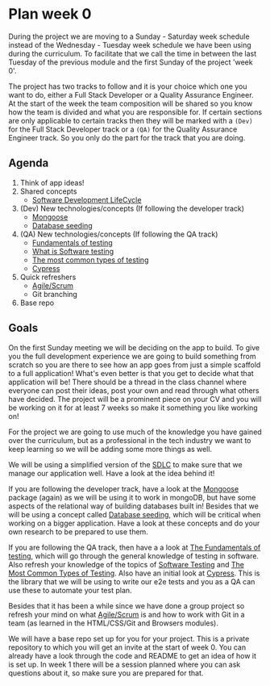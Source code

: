 # Plan week 0

During the project we are moving to a Sunday - Saturday week schedule instead of the Wednesday - Tuesday week schedule we have been using during the curriculum. To facilitate that we call the time in between the last Tuesday of the previous module and the first Sunday of the project 'week 0'.

The project has two tracks to follow and it is your choice which one you want to do, either a Full Stack Developer or a Quality Assurance Engineer. At the start of the week the team composition will be shared so you know how the team is divided and what you are responsible for. If certain sections are only applicable to certain tracks then they will be marked with a `(Dev)` for the Full Stack Developer track or a `(QA)` for the Quality Assurance Engineer track. So you only do the part for the track that you are doing.

## Agenda

1. Think of app ideas!
2. Shared concepts
   - [Software Development LifeCycle](https://hackyourfuture.github.io/study/#/software-development/SDLC)
3. (Dev) New technologies/concepts (If following the developer track)
   - [Mongoose](https://mongoosejs.com/)
   - [Database seeding](https://codeigniter4.github.io/userguide/dbmgmt/seeds.html)
4. (QA) New technologies/concepts (If following the QA track)
   - [Fundamentals of testing](https://www.linkedin.com/learning/programming-foundations-software-testing-qa)
   - [What is Software testing](https://www.ministryoftesting.com/dojo/series/the-testing-planet-2017/lessons/so-what-is-software-testing)
   - [The most common types of testing](https://testautomationresources.com/software-testing-basics/software-testing-types/)
   - [Cypress](https://www.cypress.io/)
5. Quick refreshers
   - [Agile/Scrum](https://study.hackyourfuture.net/#/software-development/agile)
   - Git branching
6. Base repo

## Goals

On the first Sunday meeting we will be deciding on the app to build. To give you the full development experience we are going to build something from scratch so you are there to see how an app goes from just a simple scaffold to a full application! What's even better is that you get to decide what that application will be! There should be a thread in the class channel where everyone can post their ideas, post your own and read through what others have decided. The project will be a prominent piece on your CV and you will be working on it for at least 7 weeks so make it something you like working on!

For the project we are going to use much of the knowledge you have gained over the curriculum, but as a professional in the tech industry we want to keep learning so we will be adding some more things as well.

We will be using a simplified version of the [SDLC](https://hackyourfuture.github.io/study/#/software-development/SDLC) to make sure that we manage our application well. Have a look at the idea behind it!

If you are following the developer track, have a look at the [Mongoose](https://mongoosejs.com/) package (again) as we will be using it to work in mongoDB, but have some aspects of the relational way of building databases built in! Besides that we will be using a concept called [Database seeding](https://codeigniter4.github.io/userguide/dbmgmt/seeds.html), which will be critical when working on a bigger application. Have a look at these concepts and do your own research to be prepared to use them.

If you are following the QA track, then have a a look at [The Fundamentals of testing](https://www.linkedin.com/learning/programming-foundations-software-testing-qa), which will go through the general knowledge of testing in software. Also refresh your knowledge of the topics of [Software Testing](https://www.ministryoftesting.com/dojo/series/the-testing-planet-2017/lessons/so-what-is-software-testing) and [The Most Common Types of Testing](https://testautomationresources.com/software-testing-basics/software-testing-types/). Also have an initial look at [Cypress](https://www.cypress.io/). This is the library that we will be using to write our e2e tests and you as a QA can use these to automate your test plan.

Besides that it has been a while since we have done a group project so refresh your mind on what [Agile/Scrum](https://study.hackyourfuture.net/#/software-development/agile) is and how to work with Git in a team (as learned in the HTML/CSS/Git and Browsers modules).

We will have a base repo set up for you for your project. This is a private repository to which you will get an invite at the start of week 0. You can already have a look through the code and README to get an idea of how it is set up. In week 1 there will be a session planned where you can ask questions about it, so make sure you are prepared for that.
